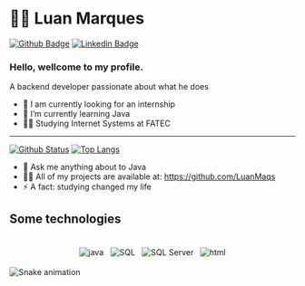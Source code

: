 # :man_technologist: Luan Marques

[![Github Badge](https://img.shields.io/badge/-Github-000?style=flat-square&logo=Github&logoColor=white&link=https:https://github.com/LuanMaqs)](https://github.com/LuanMaqs)
[![Linkedin Badge](https://img.shields.io/badge/-LinkedIn-blue?style=flat-square&logo=Linkedin&logoColor=white&link=https:https://www.linkedin.com/in/luanmarques006/)](https://www.linkedin.com/in/luanmarques006/)

### Hello, wellcome to my profile.

A backend developer passionate about what he does

- 🔭 I am currently looking for an internship  
- 🌱 I’m currently learning Java
- 👨‍🎓 Studying Internet Systems at FATEC


---

  [![Github Status](https://github-readme-stats.vercel.app/api?username=LuanMaqs&show_icons=true&title_color=fff&icon_color=79ff97&text_color=9f9f9f&bg_color=151515)](https://github.com/LuanMaqs)              [![Top Langs](https://github-readme-stats.vercel.app/api/top-langs/?username=LuanMaqs&layout=compact&theme=dracula&hide=pascal)](https://github.com/LuanMaqs)


  

- 💬 Ask me anything about to Java
- 👨‍💻 All of my projects are available at: https://github.com/LuanMaqs
- ⚡ A fact: studying changed my life 

 ## Some technologies
<div align="center">
 <br>
<img src="https://img.shields.io/badge/Java-F80000?style=for-the-badge&logo=java&logoColor=white" alt="java" style="vertical-align:top; margin:4px">
<img src="https://img.shields.io/badge/SQL-00000F?style=for-the-badge&logo=sqlite&logoColor=white" alt="SQL" style="vertical-align:top; margin:4px">
<img src="https://img.shields.io/badge/SQL%20Server-CC2927?style=for-the-badge&logo=microsoftsqlserver&logoColor=white" alt="SQL Server" style="vertical-align:top; margin:4px">
<img src="https://img.shields.io/badge/HTML-E34F26?style=for-the-badge&logo=html5&logoColor=white" alt="html" style="vertical-align:top; margin:4px">
<br>
</div>

![Snake animation](https://github.com/LuanMaqs)

<br>
</div>
